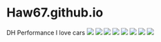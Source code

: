 # Haw67.github.io
DH Performance
I love cars
![](https://www.essence.com/wp-content/uploads/2016/12/1481579907/IMG_8283.GIF?width=600)
![](https://res.cloudinary.com/teepublic/image/private/s--RVH0XA8Q--/t_Preview/b_rgb:eae0c7,c_limit,f_jpg,h_630,q_90,w_630/v1482253391/production/designs/972453_1.jpg)
![](https://files.hodoor.world/main/370a96a3-cc0c-4834-b3cb-207b44ba4820.jpg)
![](https://wallpapercave.com/wp/wp10416669.jpg)
![](https://www.audiworld.com/wp-content/uploads/2022/04/278323555_5183176471743733_6201292170689557810_n-Cropped.jpg)
![](https://data.1freewallpapers.com/download/black-brabus-rocket-900-one-of-ten-mercedes-amg-gt-63-s-4matic-4-4k-5k-cars-2800x2100.jpg)
![](https://cdn.shopify.com/s/files/1/0246/1483/0160/files/004.jpg?v=1666764360)
![](https://images.hdqwalls.com/wallpapers/4k-porsche-911-gt3-rs-zg.jpg)
